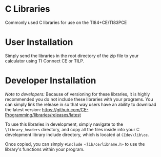 # C Libraries
Commonly used C libraries for use on the TI84+CE/TI83PCE

# User Installation
Simply send the libraries in the root directory of the zip file to your calculator using TI Connect CE or TILP.

# Developer Installation

*Note to developers:* Because of versioning for these libraries, it is highly recommended you do not include these libraries with your programs. You can simply link the release in so that way users have an ability to download the latest version: https://github.com/CE-Programming/libraries/releases/latest

To use this libraries in development, simply navigate to the `\library_headers` directory, and copy all the files inside into your C development library include directory, which is located at `CEdev\lib\ce`.

Once copied, you can simply `#include <lib/ce/libname.h>` to use the library's functions within your program.
